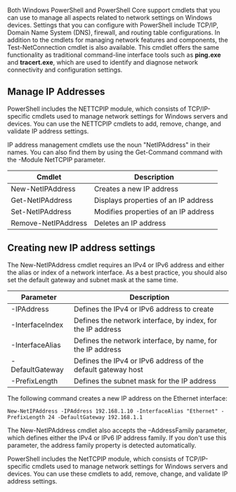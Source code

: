 Both Windows PowerShell and PowerShell Core support cmdlets that you can use to manage all aspects related to network settings on Windows devices. Settings that you can configure with PowerShell include TCP/IP, Domain Name System (DNS), firewall, and routing table configurations. In addition to the cmdlets for managing network features and components, the Test-NetConnection cmdlet is also available. This cmdlet offers the same functionality as traditional command-line interface tools such as **ping.exe** and **tracert.exe**, which are used to identify and diagnose network connectivity and configuration settings.

## Manage IP Addresses

PowerShell includes the NETTCPIP module, which consists of TCP/IP-specific cmdlets used to manage network settings for Windows servers and devices. You can use the NETTCPIP cmdlets to add, remove, change, and validate IP address settings.

IP address management cmdlets use the noun "NetIPAddress" in their names. You can also find them by using the Get-Command command with the -Module NetTCPIP parameter.

|Cmdlet|	Description|
| --- | --- |
|New-NetIPAddress|	Creates a new IP address|
|Get-NetIPAddress|	Displays properties of an IP address|
|Set-NetIPAddress|	Modifies properties of an IP address|
|Remove-NetIPAddress|	Deletes an IP address|

## Creating new IP address settings
The New-NetIPAddress cmdlet requires an IPv4 or IPv6 address and either the alias or index of a network interface. As a best practice, you should also set the default gateway and subnet mask at the same time.

|Parameter|	Description|
| --- | --- |
|-IPAddress|	Defines the IPv4 or IPv6 address to create|
|-InterfaceIndex|	Defines the network interface, by index, for the IP address|
|-InterfaceAlias|	Defines the network interface, by name, for the IP address|
|-DefaultGateway|	Defines the IPv4 or IPv6 address of the default gateway host|
|-PrefixLength|	Defines the subnet mask for the IP address|

The following command creates a new IP address on the Ethernet interface:

``` pwsh
New-NetIPAddress -IPAddress 192.168.1.10 -InterfaceAlias "Ethernet" -PrefixLength 24 -DefaultGateway 192.168.1.1
```
The New-NetIPAddress cmdlet also accepts the –AddressFamily parameter, which defines either the IPv4 or IPv6 IP address family. If you don't use this parameter, the address family property is detected automatically.


PowerShell includes the NetTCPIP module, which consists of TCP/IP-specific cmdlets used to manage network settings for Windows servers and devices. You can use these cmdlets to add, remove, change, and validate IP address settings.